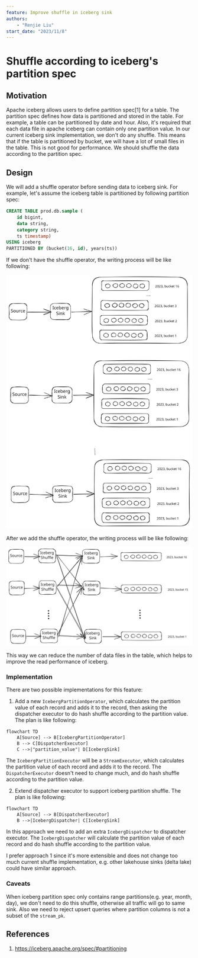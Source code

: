 ```yaml
---
feature: Improve shuffle in iceberg sink
authors:
    - "Renjie Liu"
start_date: "2023/11/8"
---
```


# Shuffle according to iceberg's partition spec

## Motivation

Apache iceberg allows users to define partition spec[1] for a table. The partition spec defines how data is partitioned and stored in the table. For example, a table can be partitioned by date and hour. Also, it's required that each data file in apache iceberg can contain only one partition value. In our current iceberg sink implementation, we don't do any shuffle. This means that if the table is partitioned by bucket, we will have a lot of small files in the table. This is not good for performance. We should shuffle the data according to the partition spec.

## Design

We will add a shuffle operator before sending data to iceberg sink. For example, let's assume the iceberg table is partitioned by following partition spec:

```sql
CREATE TABLE prod.db.sample (
    id bigint,
    data string,
    category string,
    ts timestamp)
USING iceberg
PARTITIONED BY (bucket(16, id), years(ts))
```

If we don't have the shuffle operator, the writing process will be like following:

![image](images/0077-iceberg-sink-shuffle/before_shuffle.svg)

After we add the shuffle operator, the writing process will be like following:

![image](images/0077-iceberg-sink-shuffle/after_shuffle.svg)

This way we can reduce the number of data files in the table, which helps to improve the read performance of iceberg.

### Implementation

There are two possible implementations for this feature:

1. Add a new `IcebergPartitionOperator`, which calculates the partition value of each record and adds it to the record, then asking the dispatcher executor to do hash shuffle according to the partition value. The plan is like following:

```mermaid
flowchart TD
    A[Source] --> B[IcebergPartitionOperator]
    B --> C[DispatcherExecutor]
    C -->|"partition_value"| D[IcebergSink]
```

The `IcebergPartitionExecutor` will be a `StreamExecutor`, which calculates the partition value of each record and adds it to the record. The `DispatcherExecutor` doesn't need to change much, and do hash shuffle according to the partition value.

2. Extend dispatcher executor to support iceberg partition shuffle. The plan is like following:

```mermaid 
flowchart TD
    A[Source] --> B[DispatcherExecutor]
    B -->|IcebergDispatcher| C[IcebergSink]
```

In this approach we need to add an extra `IcebergDispatcher` to dispatcher executor. The `IcebergDispatcher` will calculate the partition value of each record and do hash shuffle according to the partition value.

I prefer approach 1 since it's more extensible and does not change too much current shuffle implementation, e.g. other lakehouse sinks (delta lake) could have similar approach.

### Caveats

When iceberg partition spec only contains range partitions(e.g. year, month, day), we don't need to do this shuffle, otherwise all traffic will go to same sink.
Also we need to reject upsert queries where partition columns is not a subset of the `stream_pk`. 

## References

1. https://iceberg.apache.org/spec/#partitioning